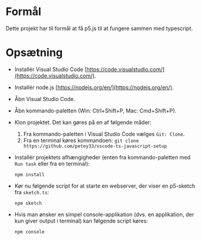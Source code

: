 # Formål

Dette projekt har til formål at få p5.js til at fungere sammen med typescript.

# Opsætning

- Installér Visual Studio Code [https://code.visualstudio.com/](https://code.visualstudio.com/).
- Installér node.js [https://nodejs.org/en/](https://nodejs.org/en/).
- Åbn Visual Studio Code.
- Åbn kommando-paletten (Win: Ctrl+Shift+P, Mac: Cmd+Shift+P).
- Klon projektet. Det kan gøres på en af følgende måder:

  1. Fra kommando-paletten i Visual Studio Code vælges `Git: Clone`.
  2. Fra en terminal køres kommandoen: 
     ```git clone https://github.com/petey33/vscode-ts-javascript-setup```  

- Installér projektets afhængigheder (enten fra kommando-paletten med `Run task` eller fra en terminal):
  ```
  npm install
  ```  
- Kør nu følgende script for at starte en webserver, der viser en p5-sketch fra `sketch.ts`:
  ```
  npm sketch
  ```  
- Hvis man ønsker en simpel console-applikation (dvs. en applikation, der kun giver output i terminal) kan følgende script køres:
  ```
  npm console
  ```
